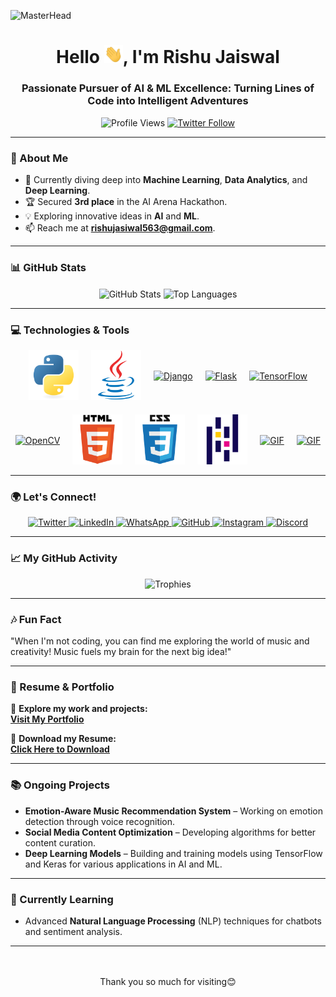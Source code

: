 ![MasterHead](https://user-images.githubusercontent.com/74038190/225813708-98b745f2-7d22-48cf-9150-083f1b00d6c9.gif)

<h1 align="center">Hello <img src="https://raw.githubusercontent.com/ABSphreak/ABSphreak/master/gifs/Hi.gif" width="30px">, I'm Rishu Jaiswal</h1>
<h3 align="center">Passionate Pursuer of AI & ML Excellence: Turning Lines of Code into Intelligent Adventures</h3>

<p align="center">
  <img src="https://komarev.com/ghpvc/?username=rishujaiz&label=Profile%20Views&color=0e75b6&style=flat" alt="Profile Views" />
  <a href="https://twitter.com/@rishujaiz563" target="_blank">
    <img src="https://img.shields.io/twitter/follow/@rishujaiz563?logo=twitter&style=for-the-badge" alt="Twitter Follow" />
  </a>
</p>

---

### 🌟 About Me
- 🌱 Currently diving deep into **Machine Learning**, **Data Analytics**, and **Deep Learning**.
- 🏆 Secured **3rd place** in the AI Arena Hackathon.
- 💡 Exploring innovative ideas in **AI** and **ML**.
- 📫 Reach me at **rishujasiwal563@gmail.com**.

---

### 📊 GitHub Stats

<p align="center">
  <img align="center" src="https://github-readme-stats.vercel.app/api?username=rishujaiz&show_icons=true&locale=en&theme=radical" alt="GitHub Stats" />
<!--   <img align="center" src="https://github-readme-streak-stats.herokuapp.com/?user=rishujaiz&theme=radical" alt="GitHub Streak" /> -->
  <img align="center" src="https://github-readme-stats.vercel.app/api/top-langs?username=rishujaiz&show_icons=true&locale=en&layout=compact&theme=radical" alt="Top Languages" />
</p>



---

### 💻 Technologies & Tools

<div align="center" style="display: flex; flex-wrap: wrap; gap: 20px; justify-content: center; align-items: center;">
  <a href="https://www.python.org" target="_blank">
    <img src="https://raw.githubusercontent.com/devicons/devicon/master/icons/python/python-original.svg" width="80" height="80" alt="Python" />
  </a>
  <a href="https://www.java.com" target="_blank">
    <img src="https://raw.githubusercontent.com/devicons/devicon/master/icons/java/java-original.svg" width="80" height="80" alt="Java" />
  </a>
  <a href="https://www.djangoproject.com/" target="_blank">
    <img src="https://cdn.worldvectorlogo.com/logos/django.svg" width="80" height="80" alt="Django" />
  </a>
  <a href="https://flask.palletsprojects.com/" target="_blank">
    <img src="https://cdn.worldvectorlogo.com/logos/flask.svg" width="80" height="80" alt="Flask" />
  </a>
  <a href="https://www.tensorflow.org" target="_blank">
    <img src="https://www.vectorlogo.zone/logos/tensorflow/tensorflow-icon.svg" width="80" height="80" alt="TensorFlow" />
  </a>
  <a href="https://opencv.org/" target="_blank">
    <img src="https://www.vectorlogo.zone/logos/opencv/opencv-icon.svg" width="80" height="80" alt="OpenCV" />
  </a>
  <a href="https://html.spec.whatwg.org/" target="_blank">
    <img src="https://raw.githubusercontent.com/devicons/devicon/master/icons/html5/html5-original-wordmark.svg" width="80" height="80" alt="HTML" />
  </a>
  <a href="https://www.w3.org/Style/CSS/" target="_blank">
    <img src="https://raw.githubusercontent.com/devicons/devicon/master/icons/css3/css3-original-wordmark.svg" width="80" height="80" alt="CSS" />
  </a>
  <a href="https://pandas.pydata.org/" target="_blank">
    <img src="https://raw.githubusercontent.com/devicons/devicon/master/icons/pandas/pandas-original.svg" width="80" height="80" alt="Pandas" />
  </a>
  <a href="https://github.com/Anmol-Baranwal/Cool-GIFs-For-GitHub" target="_blank">
    <img src="https://github.com/Anmol-Baranwal/Cool-GIFs-For-GitHub/assets/74038190/29fd6286-4e7b-4d6c-818f-c4765d5e39a9" width="80" height="80" alt="GIF" />
  </a>
  <a href="https://github.com/Anmol-Baranwal/Cool-GIFs-For-GitHub" target="_blank">
    <img src="https://github.com/Anmol-Baranwal/Cool-GIFs-For-GitHub/assets/74038190/de038172-e903-4951-926c-755878deb0b4" width="80" height="80" alt="GIF" />
  </a>
</div>


---

### 🌍 Let's Connect!

<div align="center">
  <a href="https://twitter.com/@rishujaiz563" target="_blank">
    <img src="https://github.com/Anmol-Baranwal/Cool-GIFs-For-GitHub/assets/74038190/cc4fe88c-7f7a-41d8-b449-34b7a178c1c6" width="100" alt="Twitter" />
  </a>
  <a href="https://www.linkedin.com/in/rishu-563-jaiswal/" target="_blank">
    <img src="https://user-images.githubusercontent.com/74038190/235294012-0a55e343-37ad-4b0f-924f-c8431d9d2483.gif" width="100" alt="LinkedIn" />
  </a>
  <a href="https://wa.me/+919113308603" target="_blank">
    <img src="https://user-images.githubusercontent.com/74038190/235294019-40007353-6219-4ec5-b661-b3c35136dd0b.gif" width="100" alt="WhatsApp" />
  </a>
  <a href="https://github.com/rishujaiz" target="_blank">
    <img src="https://user-images.githubusercontent.com/74038190/235294010-ec412ef5-e3da-4efa-b1d4-0ab4d4638755.gif" width="100" alt="GitHub" />
  </a>
  <a href="https://instagram.com/rishujaiswal_85" target="_blank">
    <img src="https://user-images.githubusercontent.com/74038190/235294013-a33e5c43-a01c-43f6-b44d-a406d8b4ab75.gif" width="100" alt="Instagram" />
  </a>
  <a href="https://discord.com/channels/@me" target="_blank">
    <img src="https://user-images.githubusercontent.com/74038190/235294015-47144047-25ab-417c-af1b-6746820a20ff.gif" width="100" alt="Discord" />
  </a>
</div>

---

### 📈 My GitHub Activity

<p align="center">
  <img src="https://github-profile-trophy.vercel.app/?username=rishujaiz&theme=radical&margin-w=15&margin-h=15" alt="Trophies" />
</p>

---

### 🎶 Fun Fact
"When I'm not coding, you can find me exploring the world of music and creativity! Music fuels my brain for the next big idea!"

---

### 💼 Resume & Portfolio

🚀 **Explore my work and projects:**  
[**Visit My Portfolio**](https://rishujaiswal.com.np/)  

📄 **Download my Resume:**  
[**Click Here to Download**](https://github.com/RishuJaiz/Resume/raw/main/Rishu's%20resume.pdf)



---

### 📚 Ongoing Projects

- **Emotion-Aware Music Recommendation System** – Working on emotion detection through voice recognition.
- **Social Media Content Optimization** – Developing algorithms for better content curation.
- **Deep Learning Models** – Building and training models using TensorFlow and Keras for various applications in AI and ML.

---

### 📍 Currently Learning

- Advanced **Natural Language Processing** (NLP) techniques for chatbots and sentiment analysis.

---
<br>
<br>
<div align="center">Thank you so much for visiting😊</div>







